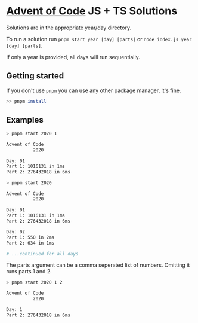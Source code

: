 # [Advent of Code](https://adventofcode.com/) JS + TS Solutions

Solutions are in the appropriate year/day directory.

To run a solution run `pnpm start year [day] [parts]` or `node index.js year [day] [parts]`.

If only a year is provided, all days will run sequentially.


## Getting started

If you don't use `pnpm` you can use any other package manager, it's fine.

```sh
>> pnpm install
```

## Examples

```sh
> pnpm start 2020 1

Advent of Code
          2020

Day: 01
Part 1: 1016131 in 1ms
Part 2: 276432018 in 6ms

```

```sh
> pnpm start 2020

Advent of Code
          2020

Day: 01
Part 1: 1016131 in 1ms
Part 2: 276432018 in 6ms

Day: 02
Part 1: 550 in 2ms
Part 2: 634 in 1ms

# ...continued for all days

```

The parts argument can be a comma seperated list of numbers. Omitting it runs parts 1 and 2.

```sh
> pnpm start 2020 1 2

Advent of Code
          2020

Day: 1
Part 2: 276432018 in 6ms

```
